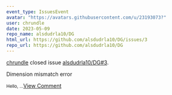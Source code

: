 ```yaml
---
event_type: IssuesEvent
avatar: "https://avatars.githubusercontent.com/u/23193073?"
user: chrundle
date: 2023-05-09
repo_name: alsdudrla10/DG
html_url: https://github.com/alsdudrla10/DG/issues/3
repo_url: https://github.com/alsdudrla10/DG
---
```


<a href='https://github.com/chrundle' target='_blank'>chrundle</a> closed issue <a href='https://github.com/alsdudrla10/DG/issues/3' target='_blank'>alsdudrla10/DG#3</a>.

<p>Dimension mismatch error</p><small>Hello,...</small><a href='https://github.com/alsdudrla10/DG/issues/3' target='_blank'>View Comment</a>